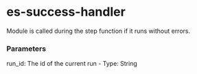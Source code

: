 # es-success-handler
Module is called during the step function if it runs without errors.

### Parameters
run_id: The id of the current run - Type: String<br>
